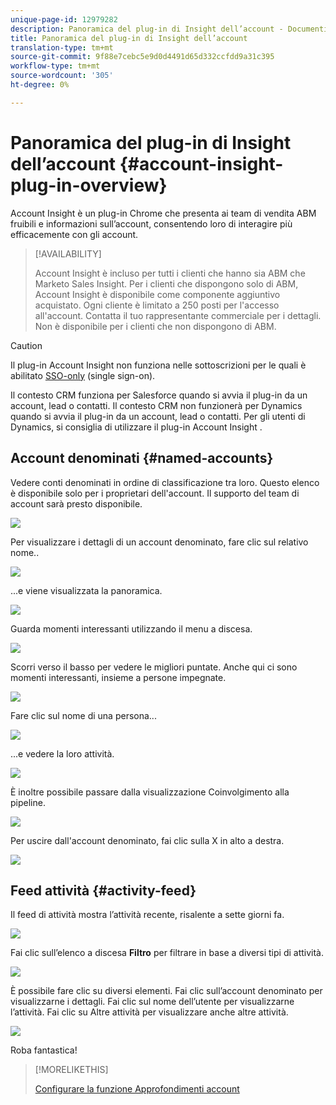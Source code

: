```yaml
---
unique-page-id: 12979282
description: Panoramica del plug-in di Insight dell’account - Documenti Marketo - Documentazione del prodotto
title: Panoramica del plug-in di Insight dell’account
translation-type: tm+mt
source-git-commit: 9f88e7cebc5e9d0d4491d65d332ccfdd9a31c395
workflow-type: tm+mt
source-wordcount: '305'
ht-degree: 0%

---
```



# Panoramica del plug-in di Insight dell’account {#account-insight-plug-in-overview}

Account Insight è un plug-in Chrome che presenta ai team di vendita ABM fruibili e informazioni sull’account, consentendo loro di interagire più efficacemente con gli account.

>[!AVAILABILITY]
>
>Account Insight è incluso per tutti i clienti che hanno sia ABM che Marketo Sales Insight. Per i clienti che dispongono solo di ABM, Account Insight è disponibile come componente aggiuntivo acquistato. Ogni cliente è limitato a 250 posti per l&#39;accesso all&#39;account. Contatta il tuo rappresentante commerciale per i dettagli. Non è disponibile per i clienti che non dispongono di ABM.

>[!CAUTION]
>
>Il plug-in Account Insight non funziona nelle sottoscrizioni per le quali è abilitato [SSO-only](/help/marketo/product-docs/administration/additional-integrations/restrict-user-login-to-sso-only.md) (single sign-on).
>
>Il contesto CRM funziona per Salesforce quando si avvia il plug-in da un account, lead o contatti. Il contesto CRM non funzionerà per Dynamics quando si avvia il plug-in da un account, lead o contatti. Per gli utenti di Dynamics, si consiglia di utilizzare il plug-in Account Insight .

## Account denominati {#named-accounts}

Vedere conti denominati in ordine di classificazione tra loro. Questo elenco è disponibile solo per i proprietari dell&#39;account. Il supporto del team di account sarà presto disponibile.

![](assets/na1.png)

Per visualizzare i dettagli di un account denominato, fare clic sul relativo nome..

![](assets/na3.png)

...e viene visualizzata la panoramica.

![](assets/na4.png)

Guarda momenti interessanti utilizzando il menu a discesa.

![](assets/na5.png)

Scorri verso il basso per vedere le migliori puntate. Anche qui ci sono momenti interessanti, insieme a persone impegnate.

![](assets/na6.png)

Fare clic sul nome di una persona...

![](assets/na7.png)

...e vedere la loro attività.

![](assets/na8.png)

È inoltre possibile passare dalla visualizzazione Coinvolgimento alla pipeline.

![](assets/na9.png)

Per uscire dall&#39;account denominato, fai clic sulla X in alto a destra.

![](assets/na10.png)

## Feed attività {#activity-feed}

Il feed di attività mostra l’attività recente, risalente a sette giorni fa.

![](assets/af1.png)

Fai clic sull’elenco a discesa **Filtro** per filtrare in base a diversi tipi di attività.

![](assets/af2.png)

È possibile fare clic su diversi elementi. Fai clic sull’account denominato per visualizzarne i dettagli. Fai clic sul nome dell’utente per visualizzarne l’attività. Fai clic su Altre attività per visualizzare anche altre attività.

![](assets/af3.png)

Roba fantastica!

>[!MORELIKETHIS]
>
>[Configurare la funzione Approfondimenti account](/help/marketo/product-docs/target-account-management/setup-tam/set-up-account-insight.md)

